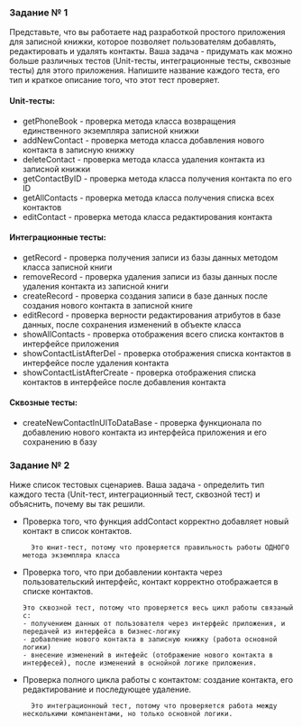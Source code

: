 ### Задание № 1
 Представьте, что вы работаете над разработкой простого приложения для записной книжки, которое позволяет пользователям добавлять, редактировать и удалять контакты. Ваша задача - придумать как можно больше различных тестов (Unit-тесты, интеграционные тесты, сквозные тесты) для этого приложения. Напишите название каждого теста, его тип и краткое описание того, что этот тест проверяет.

#### Unit-тесты:
- getPhoneBook - проверка метода класса возвращения единственного экземпляра записной книжки
- addNewContact - проверка метода класса добавления нового контакта в записную книжку
- deleteContact - проверка метода класса удаления контакта из записной книжки
- getContactByID - проверка метода класса получения контакта по его ID
- getAllContacts - проверка метода класса получения списка всех контактов
- editContact - проверка метода класса редактирования контакта

#### Интеграционные тесты:
- getRecord - проверка получения записи из базы данных методом класса записной книги
- removeRecord - проверка удаления записи из базы данных после удаления контакта из записной книги
- createRecord - проверка создания записи в базе данных после создания нового контакта в записной книге
- editRecord - проверка верности редактирования атрибутов в базе данных, после сохранения изменений в объекте класса
- showAllContacts - проверка отображения всего списка контактов в интерфейсе приложения
- showContactListAfterDel - проверка отображения списка контактов в интерфейсе после удаления контакта
- showContactListAfterCreate - проверка отображения списка контактов в интерфейсе после добавления контакта

#### Сквозные тесты:
- createNewContactInUIToDataBase - проверка функционала по добавлению нового контакта из интерфейса приложения и его сохранению в базу

### Задание № 2

Ниже список тестовых сценариев. Ваша задача - определить тип каждого теста (Unit-тест, интеграционный тест, сквозной тест) и объяснить, почему вы так решили.

- Проверка того, что функция addContact корректно добавляет новый контакт в список контактов.
        
        Это юнит-тест, потому что проверяется правильность работы ОДНОГО метода экземпляра класса
- Проверка того, что при добавлении контакта через пользовательский интерфейс, контакт корректно отображается в списке контактов.

      Это сквозной тест, потому что проверяется весь цикл работы связаный с:
      - получением данных от пользователя через интерфейс приложения, и передачей из интерфейса в бизнес-логику
      - добавление нового контакта в записную книжку (работа основной логики)
      - внесение изменений в интефейс (отображение нового контакта в интерфесей), после изменений в оснойной логике приложения.
- Проверка полного цикла работы с контактом: создание контакта, его редактирование и последующее удаление.

        Это интеграционноый тест, потому что проверяется работа между несколькими компанентами, но только основной логики.